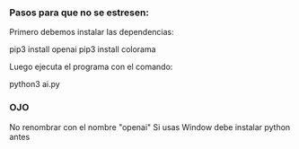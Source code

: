 ### Pasos para que no se estresen:
Primero debemos instalar las dependencias:

pip3 install openai
pip3 install colorama

Luego ejecuta el programa con el comando:

python3 ai.py

### OJO

No renombrar con el nombre "openai"
Si usas Window debe instalar python antes
